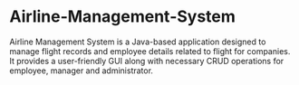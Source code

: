 # Airline-Management-System
Airline Management System is a Java-based application designed to manage flight records and employee details related to flight for companies. It provides a user-friendly GUI along with necessary CRUD operations for employee, manager and administrator.

